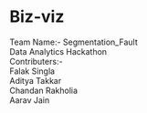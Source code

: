 # Biz-viz
Team Name:- Segmentation_Fault\
Data Analytics Hackathon\
Contributers:-\
Falak Singla\
Aditya Takkar\
Chandan Rakholia\
Aarav Jain

